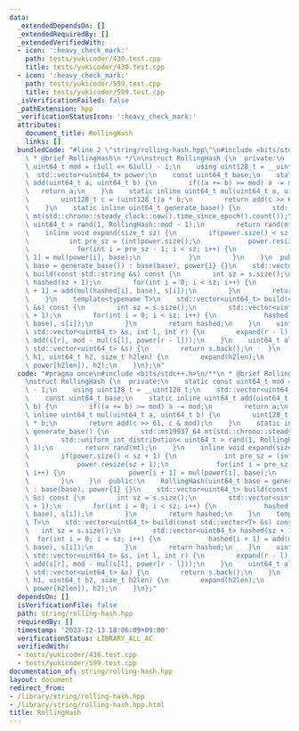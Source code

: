 ```yaml
---
data:
  _extendedDependsOn: []
  _extendedRequiredBy: []
  _extendedVerifiedWith:
  - icon: ':heavy_check_mark:'
    path: tests/yukicoder/430.test.cpp
    title: tests/yukicoder/430.test.cpp
  - icon: ':heavy_check_mark:'
    path: tests/yukicoder/599.test.cpp
    title: tests/yukicoder/599.test.cpp
  _isVerificationFailed: false
  _pathExtension: hpp
  _verificationStatusIcon: ':heavy_check_mark:'
  attributes:
    document_title: RollingHash
    links: []
  bundledCode: "#line 2 \"string/rolling-hash.hpp\"\n#include <bits/stdc++.h>\n/**\n\
    \ * @brief RollingHash\n */\n\nstruct RollingHash {\n  private:\n    static const\
    \ uint64_t mod = (1ull << 61ull) - 1;\n    using uint128_t = __uint128_t;\n  \
    \  std::vector<uint64_t> power;\n    const uint64_t base;\n    static inline uint64_t\
    \ add(uint64_t a, uint64_t b) {\n        if((a += b) >= mod) a -= mod;\n     \
    \   return a;\n    }\n    static inline uint64_t mul(uint64_t a, uint64_t b) {\n\
    \        uint128_t c = (uint128_t)a * b;\n        return add(c >> 61, c & mod);\n\
    \    }\n    static inline uint64_t generate_base() {\n        std::mt19937_64\
    \ mt(std::chrono::steady_clock::now().time_since_epoch().count());\n        std::uniform_int_distribution<\
    \ uint64_t > rand(1, RollingHash::mod - 1);\n        return rand(mt);\n    }\n\
    \    inline void expand(size_t sz) {\n        if(power.size() < sz + 1) {\n  \
    \          int pre_sz = (int)power.size();\n            power.resize(sz + 1);\n\
    \            for(int i = pre_sz - 1; i < sz; i++) {\n                power[i +\
    \ 1] = mul(power[i], base);\n            }\n        }\n    }\n  public:\n    RollingHash(uint64_t\
    \ base = generate_base()) : base(base), power{1} {}\n    std::vector<uint64_t>\
    \ build(const std::string &s) const {\n        int sz = s.size();\n        std::vector<uint64_t>\
    \ hashed(sz + 1);\n        for(int i = 0; i < sz; i++) {\n            hashed[i\
    \ + 1] = add(mul(hashed[i], base), s[i]);\n        }\n        return hashed;\n\
    \    }\n    template<typename T>\n    std::vector<uint64_t> build(const std::vector<T>\
    \ &s) const {\n        int sz = s.size();\n        std::vector<uint64_t> hashed(sz\
    \ + 1);\n        for(int i = 0; i < sz; i++) {\n            hashed[i + 1] = add(mul(hashed[i],\
    \ base), s[i]);\n        }\n        return hashed;\n    }\n    uint64_t hash(const\
    \ std::vector<uint64_t> &s, int l, int r) {\n        expand(r - l);\n        return\
    \ add(s[r], mod - mul(s[l], power[r - l]));\n    }\n    uint64_t all_hash(const\
    \ std::vector<uint64_t> &s) {\n        return s.back();\n    }\n    uint64_t combine(uint64_t\
    \ h1, uint64_t h2, size_t h2len) {\n        expand(h2len);\n        return add(mul(h1,\
    \ power[h2len]), h2);\n    }\n};\n"
  code: "#pragma once\n#include <bits/stdc++.h>\n/**\n * @brief RollingHash\n */\n\
    \nstruct RollingHash {\n  private:\n    static const uint64_t mod = (1ull << 61ull)\
    \ - 1;\n    using uint128_t = __uint128_t;\n    std::vector<uint64_t> power;\n\
    \    const uint64_t base;\n    static inline uint64_t add(uint64_t a, uint64_t\
    \ b) {\n        if((a += b) >= mod) a -= mod;\n        return a;\n    }\n    static\
    \ inline uint64_t mul(uint64_t a, uint64_t b) {\n        uint128_t c = (uint128_t)a\
    \ * b;\n        return add(c >> 61, c & mod);\n    }\n    static inline uint64_t\
    \ generate_base() {\n        std::mt19937_64 mt(std::chrono::steady_clock::now().time_since_epoch().count());\n\
    \        std::uniform_int_distribution< uint64_t > rand(1, RollingHash::mod -\
    \ 1);\n        return rand(mt);\n    }\n    inline void expand(size_t sz) {\n\
    \        if(power.size() < sz + 1) {\n            int pre_sz = (int)power.size();\n\
    \            power.resize(sz + 1);\n            for(int i = pre_sz - 1; i < sz;\
    \ i++) {\n                power[i + 1] = mul(power[i], base);\n            }\n\
    \        }\n    }\n  public:\n    RollingHash(uint64_t base = generate_base())\
    \ : base(base), power{1} {}\n    std::vector<uint64_t> build(const std::string\
    \ &s) const {\n        int sz = s.size();\n        std::vector<uint64_t> hashed(sz\
    \ + 1);\n        for(int i = 0; i < sz; i++) {\n            hashed[i + 1] = add(mul(hashed[i],\
    \ base), s[i]);\n        }\n        return hashed;\n    }\n    template<typename\
    \ T>\n    std::vector<uint64_t> build(const std::vector<T> &s) const {\n     \
    \   int sz = s.size();\n        std::vector<uint64_t> hashed(sz + 1);\n      \
    \  for(int i = 0; i < sz; i++) {\n            hashed[i + 1] = add(mul(hashed[i],\
    \ base), s[i]);\n        }\n        return hashed;\n    }\n    uint64_t hash(const\
    \ std::vector<uint64_t> &s, int l, int r) {\n        expand(r - l);\n        return\
    \ add(s[r], mod - mul(s[l], power[r - l]));\n    }\n    uint64_t all_hash(const\
    \ std::vector<uint64_t> &s) {\n        return s.back();\n    }\n    uint64_t combine(uint64_t\
    \ h1, uint64_t h2, size_t h2len) {\n        expand(h2len);\n        return add(mul(h1,\
    \ power[h2len]), h2);\n    }\n};"
  dependsOn: []
  isVerificationFile: false
  path: string/rolling-hash.hpp
  requiredBy: []
  timestamp: '2023-12-13 18:06:09+09:00'
  verificationStatus: LIBRARY_ALL_AC
  verifiedWith:
  - tests/yukicoder/430.test.cpp
  - tests/yukicoder/599.test.cpp
documentation_of: string/rolling-hash.hpp
layout: document
redirect_from:
- /library/string/rolling-hash.hpp
- /library/string/rolling-hash.hpp.html
title: RollingHash
---
```

